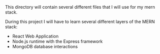 This directory will contain several different files that I will use for my mern stack.

During this project I will have to learn several different layers of the MERN stack:
- React Web Application
- Node.js runtime with the Express framework
- MongoDB database interactions
